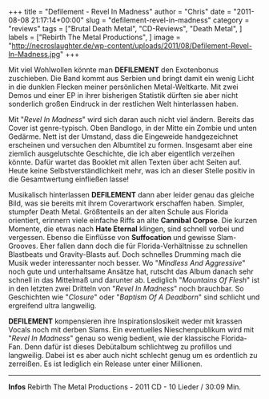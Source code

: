 +++
title = "Defilement - Revel In Madness"
author = "Chris"
date = "2011-08-08 21:17:14+00:00"
slug = "defilement-revel-in-madness"
category = "reviews"
tags = ["Brutal Death Metal", "CD-Reviews", "Death Metal", ]
labels = ["Rebirth The Metal Productions", ]
image = "http://necroslaughter.de/wp-content/uploads/2011/08/Defilement-Revel-In-Madness.jpg"
+++

Mit viel Wohlwollen könnte man **DEFILEMENT** den Exotenbonus zuschieben. Die Band kommt aus Serbien und bringt damit ein wenig Licht in die dunklen Flecken meiner persönlichen Metal-Weltkarte. Mit zwei Demos und einer EP in ihrer bisherigen Statistik dürften sie aber nicht sonderlich großen Eindruck in der restlichen Welt hinterlassen haben.

Mit "_Revel In Madness_" wird sich daran auch nicht viel ändern. Bereits das Cover ist genre-typisch. Oben Bandlogo, in der Mitte ein Zombie und unten Gedärme. Nett ist der Umstand, dass die Eingeweide handgezeichnet erscheinen und versuchen den Albumtitel zu formen. Insgesamt aber eine ziemlich ausgelutschte Geschichte, die ich aber eigentlich verzeihen könnte. Dafür wartet das Booklet mit allen Texten über acht Seiten auf. Heute keine Selbstverständlichkeit mehr, was ich an dieser Stelle positiv in die Gesamtwertung einfließen lasse!

Musikalisch hinterlassen **DEFILEMENT** dann aber leider genau das gleiche Bild, was sie bereits mit ihrem Coverartwork erschaffen haben. Simpler, stumpfer Death Metal. Größtenteils an der alten Schule aus Florida orientiert, erinnern viele einfache Riffs an alte **Cannibal Corpse**. Die kurzen Momente, die etwas nach **Hate Eternal** klingen, sind schnell vorbei und vergessen. Ebenso die Einflüsse von **Suffocation** und gewisse Slam-Grooves. Eher fallen dann doch die für Florida-Verhältnisse zu schnellen Blastbeats und Gravity-Blasts auf. Doch schnelles Drumming mach die Musik weder interessanter noch besser. Wo "_Mindless And Aggressive_" noch gute und unterhaltsame Ansätze hat, rutscht das Album danach sehr schnell in das Mittelmaß und darunter ab. Lediglich "_Mountains Of Flesh_" ist in den letzten zwei Dritteln von "_Revel In Madness_" noch brauchbar. So Geschichten wie "_Closure_" oder "_Baptism Of A Deadborn_" sind schlicht und ergreifend ultra langweilig.

**DEFILEMENT** kompensieren ihre Inspirationslosikeit weder mit krassen Vocals noch mit derben Slams. Ein eventuelles Nieschenpublikum wird mit "_Revel In Madness_" genau so wenig bedient, wie der klassische Florida-Fan. Denn dafür ist dieses Debütalbum schlichtweg zu profillos und langweilig. Dabei ist es aber auch nicht schlecht genug um es ordentlich zu zerreißen. Es ist lediglich ein Release unter einer Millionen.





---
**Infos**
Rebirth The Metal Productions - 2011
CD - 10 Lieder / 30:09 Min.
